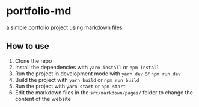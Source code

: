 # portfolio-md
a simple portfolio project using markdown files

## How to use

1. Clone the repo
2. Install the dependencies with `yarn install` or `npm install`
3. Run the project in development mode with `yarn dev` or `npm run dev`
4. Build the project with `yarn build` or `npm run build`
5. Run the project with `yarn start` or `npm start`
6. Edit the markdown files in the `src/markdown/pages/` folder to change the content of the website
